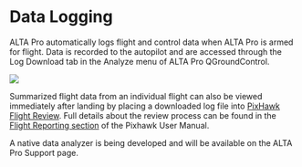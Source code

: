 # Data Logging

ALTA Pro automatically logs flight and control data when ALTA Pro is armed for flight. Data is recorded to the autopilot and are accessed through the Log Download tab in the Analyze menu of ALTA Pro QGroundControl.

![](https://lh3.googleusercontent.com/AGa45aFZgZM1p84Kee4s7D-IKxh0h7jlIe-1-IUPekn3By65iaFHLso2wQnhOFeN1yzHYFRzmrHwLpOCypuwmv0E4BIbCDPtx59_c1rpMEM7HcH63_McYhp35r2CB-dcyQqo7ovt)

Summarized flight data from an individual flight can also be viewed immediately after landing by placing a downloaded log file into [PixHawk Flight Review](https://logs.px4.io/). Full details about the review process can be found in the [Flight Reporting section](https://docs.px4.io/en/getting_started/flight_reporting.html) of the Pixhawk User Manual.

A native data analyzer is being developed and will be available on the ALTA Pro Support page.

  


